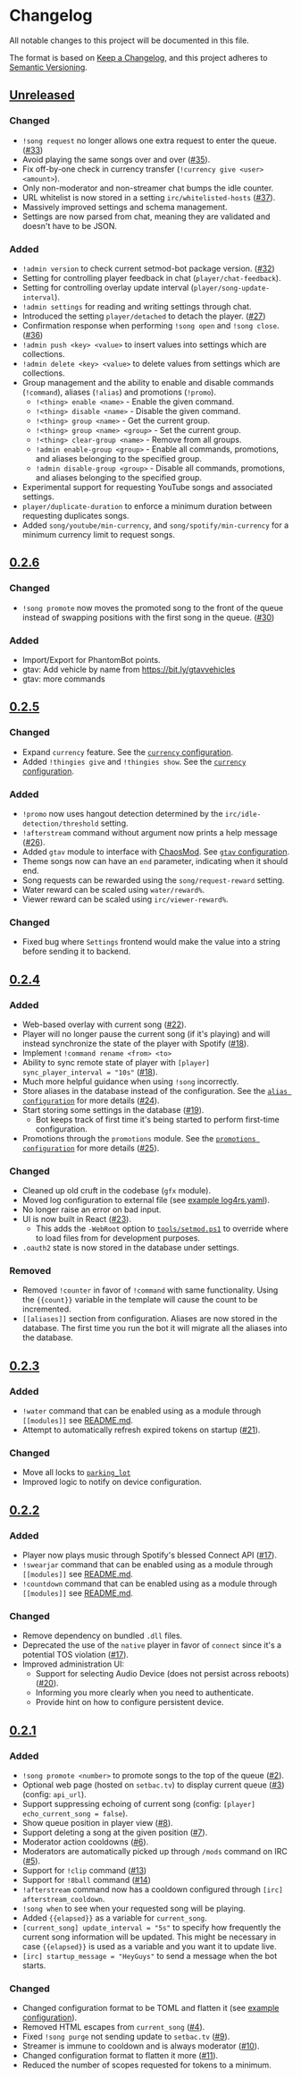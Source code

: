 # Changelog
All notable changes to this project will be documented in this file.

The format is based on [Keep a Changelog](https://keepachangelog.com/en/1.0.0/),
and this project adheres to [Semantic Versioning](https://semver.org/spec/v2.0.0.html).

## [Unreleased]

### Changed
- `!song request` no longer allows one extra request to enter the queue. ([#33])
- Avoid playing the same songs over and over ([#35]).
- Fix off-by-one check in currency transfer (`!currency give <user> <amount>`).
- Only non-moderator and non-streamer chat bumps the idle counter.
- URL whitelist is now stored in a setting `irc/whitelisted-hosts` ([#37]).
- Massively improved settings and schema management.
- Settings are now parsed from chat, meaning they are validated and doesn't have to be JSON.

### Added
- `!admin version` to check current setmod-bot package version. ([#32])
- Setting for controlling player feedback in chat (`player/chat-feedback`).
- Setting for controlling overlay update interval (`player/song-update-interval`).
- `!admin settings` for reading and writing settings through chat.
- Introduced the setting `player/detached` to detach the player. ([#27])
- Confirmation response when performing `!song open` and `!song close`. ([#36])
- `!admin push <key> <value>` to insert values into settings which are collections.
- `!admin delete <key> <value>` to delete values from settings which are collections.
- Group management and the ability to enable and disable commands (`!command`), aliases (`!alias`) and promotions (`!promo`).
  * `!<thing> enable <name>` - Enable the given command.
  * `!<thing> disable <name>` - Disable the given command.
  * `!<thing> group <name>` - Get the current group.
  * `!<thing> group <name> <group>` - Set the current group.
  * `!<thing> clear-group <name>` - Remove from all groups.
  * `!admin enable-group <group>` - Enable all commands, promotions, and aliases belonging to the specified group.
  * `!admin disable-group <group>` - Disable all commands, promotions, and aliases belonging to the specified group.
- Experimental support for requesting YouTube songs and associated settings.
- `player/duplicate-duration` to enforce a minimum duration between requesting duplicates songs.
- Added `song/youtube/min-currency`, and `song/spotify/min-currency` for a minimum currency limit to request songs.

[Unreleased]: https://github.com/udoprog/setmod/compare/0.2.6...HEAD
[#27]: https://github.com/udoprog/setmod/issues/27
[#32]: https://github.com/udoprog/setmod/issues/32
[#33]: https://github.com/udoprog/setmod/issues/33
[#35]: https://github.com/udoprog/setmod/issues/35
[#36]: https://github.com/udoprog/setmod/issues/36
[#37]: https://github.com/udoprog/setmod/issues/37

## [0.2.6]

### Changed
- `!song promote` now moves the promoted song to the front of the queue instead of swapping positions with the first song in the queue. ([#30])

### Added
- Import/Export for PhantomBot points.
- gtav: Add vehicle by name from https://bit.ly/gtavvehicles
- gtav: more commands

[0.2.6]: https://github.com/udoprog/setmod/compare/0.2.5...0.2.6
[#30]: https://github.com/udoprog/setmod/issues/30

## [0.2.5]

### Changed
- Expand `currency` feature. See the [`currency` configuration].
- Added `!thingies give` and `!thingies show`. See the [`currency` configuration].

### Added
- `!promo` now uses hangout detection determined by the `irc/idle-detection/threshold` setting.
- `!afterstream` command without argument now prints a help message ([#26]).
- Added `gtav` module to interface with [ChaosMod]. See [`gtav` configuration].
- Theme songs now can have an `end` parameter, indicating when it should end.
- Song requests can be rewarded using the `song/request-reward` setting.
- Water reward can be scaled using `water/reward%`.
- Viewer reward can be scaled using `irc/viewer-reward%`.

[`currency` configuration]: README.md#currency
[`gtav` configuration]: README.md#gtav
[ChaosMod]: https://github.com/udoprog/ChaosMod

[#26]: https://github.com/udoprog/setmod/issues/26

### Changed
- Fixed bug where `Settings` frontend would make the value into a string before sending it to backend.

[#26]: https://github.com/udoprog/setmod/issues/26

[0.2.5]: https://github.com/udoprog/setmod/compare/0.2.4...0.2.5

## [0.2.4]

### Added
- Web-based overlay with current song ([#22]).
- Player will no longer pause the current song (if it's playing) and will instead synchronize the state of the player with Spotify ([#18]).
- Implement `!command rename <from> <to>`
- Ability to sync remote state of player with `[player] sync_player_interval = "10s"` ([#18]).
- Much more helpful guidance when using `!song` incorrectly.
- Store aliases in the database instead of the configuration. See the [`alias configuration`] for more details ([#24]).
- Start storing some settings in the database ([#19]).
  * Bot keeps track of first time it's being started to perform first-time configuration.
- Promotions through the `promotions` module. See the [`promotions configuration`] for more details ([#25]).

### Changed
- Cleaned up old cruft in the codebase (`gfx` module).
- Moved log configuration to external file (see [example log4rs.yaml]).
- No longer raise an error on bad input.
- UI is now built in React ([#23]).
  * This adds the `-WebRoot` option to [`tools/setmod.ps1`] to override where to load files from for development purposes.
- `.oauth2` state is now stored in the database under settings.

### Removed
- Removed `!counter` in favor of `!command` with same functionality. Using the `{{count}}` variable in the template will cause the count to be incremented.
- `[[aliases]]` section from configuration. Aliases are now stored in the database. The first time you run the bot it will migrate all the aliases into the database.

[`alias configuration`]: README.md#alias
[`promotions configuration`]: README.md#promotions
[example log4rs.yaml]: log4rs.yaml
[`tools/setmod.ps1`]: tools/setmod.ps1

[#18]: https://github.com/udoprog/setmod/issues/18
[#19]: https://github.com/udoprog/setmod/issues/19
[#22]: https://github.com/udoprog/setmod/issues/22
[#23]: https://github.com/udoprog/setmod/issues/23
[#24]: https://github.com/udoprog/setmod/issues/24
[#25]: https://github.com/udoprog/setmod/issues/25

[0.2.4]: https://github.com/udoprog/setmod/compare/0.2.3...0.2.4

## [0.2.3]

### Added
- `!water` command that can be enabled using as a module through `[[modules]]` see [README.md](README.md#water).
- Attempt to automatically refresh expired tokens on startup ([#21]).

### Changed
- Move all locks to [`parking_lot`]
- Improved logic to notify on device configuration.

[`parking_lot`]: https://github.com/Amanieu/parking_lot

[#21]: https://github.com/udoprog/setmod/issues/21

[0.2.3]: https://github.com/udoprog/setmod/compare/0.2.2...0.2.3

## [0.2.2]

### Added
- Player now plays music through Spotify's blessed Connect API ([#17]).
- `!swearjar` command that can be enabled using as a module through `[[modules]]` see [README.md](README.md#swearjar).
- `!countdown` command that can be enabled using as a module through `[[modules]]` see [README.md](README.md#countdown).

### Changed
- Remove dependency on bundled `.dll` files.
- Deprecated the use of the `native` player in favor of `connect` since it's a potential TOS violation ([#17]).
- Improved administration UI:
  - Support for selecting Audio Device (does not persist across reboots) ([#20]).
  - Informing you more clearly when you need to authenticate.
  - Provide hint on how to configure persistent device.

[#17]: https://github.com/udoprog/setmod/issues/17
[#20]: https://github.com/udoprog/setmod/issues/20

[0.2.2]: https://github.com/udoprog/setmod/compare/0.2.1...0.2.2

## [0.2.1]

### Added
- `!song promote <number>` to promote songs to the top of the queue ([#2]).
- Optional web page (hosted on `setbac.tv`) to display current queue ([#3]) (config: `api_url`).
- Support suppressing echoing of current song (config: `[player] echo_current_song = false`).
- Show queue position in player view ([#8]).
- Support deleting a song at the given position ([#7]).
- Moderator action cooldowns ([#6]).
- Moderators are automatically picked up through `/mods` command on IRC ([#5]).
- Support for `!clip` command ([#13])
- Support for `!8ball` command ([#14])
- `!afterstream` command now has a cooldown configured through `[irc] afterstream_cooldown`.
- `!song when` to see when your requested song will be playing.
- Added `{{elapsed}}` as a variable for `current_song`.
- `[current_song] update_interval = "5s"` to specify how frequently the current song information will be updated.
  This might be necessary in case `{{elapsed}}` is used as a variable and you want it to update live.
- `[irc] startup_message = "HeyGuys"` to send a message when the bot starts.

### Changed
- Changed configuration format to be TOML and flatten it (see [example configuration]).
- Removed HTML escapes from `current_song` ([#4]).
- Fixed `!song purge` not sending update to `setbac.tv` ([#9]).
- Streamer is immune to cooldown and is always moderator ([#10]).
- Changed configuration format to flatten it more ([#11]).
- Reduced the number of scopes requested for tokens to a minimum.

[example configuration]: https://github.com/udoprog/setmod/blob/master/config.toml
[#2]: https://github.com/udoprog/setmod/issues/2
[#3]: https://github.com/udoprog/setmod/issues/3
[#4]: https://github.com/udoprog/setmod/issues/4
[#5]: https://github.com/udoprog/setmod/issues/5
[#6]: https://github.com/udoprog/setmod/issues/6
[#7]: https://github.com/udoprog/setmod/issues/7
[#8]: https://github.com/udoprog/setmod/issues/8
[#9]: https://github.com/udoprog/setmod/issues/9
[#10]: https://github.com/udoprog/setmod/issues/10
[#11]: https://github.com/udoprog/setmod/issues/11
[#13]: https://github.com/udoprog/setmod/issues/13
[#14]: https://github.com/udoprog/setmod/issues/14

[0.2.1]: https://github.com/udoprog/setmod/compare/0.0.1...0.2.1